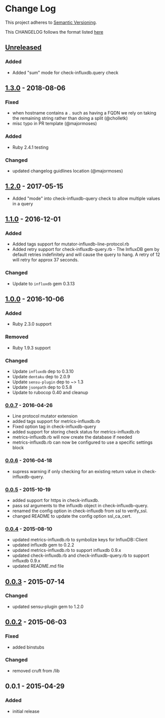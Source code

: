 # Change Log
This project adheres to [Semantic Versioning](http://semver.org/).

This CHANGELOG follows the format listed  [here](https://github.com/sensu-plugins/community/blob/master/HOW_WE_CHANGELOG.md)

## [Unreleased]
### Added
- Added "sum" mode for check-influxdb.query check

## [1.3.0] - 2018-08-06
### Fixed
- when hostname contains a `.` such as having a FQDN we rely on taking the remaining string rather than doing a split (@cholletk)
- misc typo in PR template (@majormoses)

### Added
- Ruby 2.4.1 testing

### Changed
- updated changelog guidlines location (@majormoses)

## [1.2.0] - 2017-05-15
- Added "mode" into check-influxdb-query check to allow multiple values in a query

## [1.1.0] - 2016-12-01
### Added
- Added tags support for mutator-influxdb-line-protocol.rb
- Added retry support for check-influxdb-query.rb - The InfluxDB gem by default retries indefinitely and will cause the query to hang.  A retry of 12 will retry for approx 37 seconds.

### Changed
- Update to `influxdb` gem 0.3.13

## [1.0.0] - 2016-10-06
### Added
- Ruby 2.3.0 support

### Removed
- Ruby 1.9.3 support

### Changed
- Update `influxdb` dep to 0.3.10
- Update `dentaku` dep to 2.0.9
- Update `sensu-plugin` dep to ~> 1.3
- Update `jsonpath` dep to 0.5.8
- Update to rubocop 0.40 and cleanup

### [0.0.7] - 2016-04-26
- Line protocol mutator extension
- added tags support for metrics-influxdb.rb
- Fixed option tag in check-influxdb-query
- added support for storing check status for metrics-influxdb.rb
- metrics-influxdb.rb will now create the database if needed
- metrics-influxdb.rb can now be configured to use a specific settings block

### [0.0.6] - 2016-04-18
- supress warning if only checking for an existing return value in check-influxdb-query.

### [0.0.5] - 2015-10-19
- added support for https in check-influxdb.
- pass ssl arguments to the influxdb object in check-influxdb-query.
- renamed the config option in check-influxdb from ssl to verify_ssl.
- changed README to update the config option ssl_ca_cert.

### [0.0.4] - 2015-08-10
- updated metrics-influxdb.rb to symbolize keys for InfluxDB::Client
- updated influxdb gem to 0.2.2
- updated metrics-influxdb.rb to support influxdb 0.9.x
- updated check-influxdb.rb and check-influxdb-query.rb to support influxdb 0.9.x
- updated README.md file

## [0.0.3] - 2015-07-14
### Changed
- updated sensu-plugin gem to 1.2.0

## [0.0.2] - 2015-06-03
### Fixed
- added binstubs

### Changed
- removed cruft from /lib

## 0.0.1 - 2015-04-29
### Added
- initial release

[Unreleased]: https://github.com/sensu-plugins/sensu-plugins-influxdb/compare/1.3.0...HEAD
[1.3.0]: https://github.com/sensu-plugins/sensu-plugins-influxdb/compare/1.2.0...1.3.0
[1.2.0]: https://github.com/sensu-plugins/sensu-plugins-influxdb/compare/1.1.0...1.2.0
[1.1.0]: https://github.com/sensu-plugins/sensu-plugins-influxdb/compare/1.0.0...1.1.0
[1.0.0]: https://github.com/sensu-plugins/sensu-plugins-influxdb/compare/0.0.7...1.0.0
[0.0.7]: https://github.com/sensu-plugins/sensu-plugins-influxdb/compare/0.0.6...0.0.7
[0.0.6]: https://github.com/sensu-plugins/sensu-plugins-influxdb/compare/0.0.5...0.0.6
[0.0.5]: https://github.com/sensu-plugins/sensu-plugins-influxdb/compare/0.0.4...0.0.5
[0.0.4]: https://github.com/sensu-plugins/sensu-plugins-influxdb/compare/0.0.3...0.0.4
[0.0.3]: https://github.com/sensu-plugins/sensu-plugins-influxdb/compare/0.0.2...0.0.3
[0.0.2]: https://github.com/sensu-plugins/sensu-plugins-influxdb/compare/0.0.1...0.0.2
